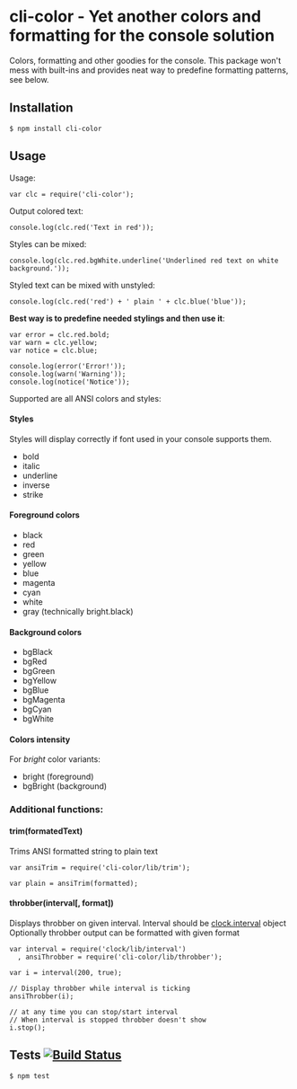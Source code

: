# cli-color - Yet another colors and formatting for the console solution

Colors, formatting and other goodies for the console. This package won't mess with built-ins and provides neat way to predefine formatting patterns, see below.

## Installation

	$ npm install cli-color

## Usage

Usage:

	var clc = require('cli-color');

Output colored text:

	console.log(clc.red('Text in red'));

Styles can be mixed:

	console.log(clc.red.bgWhite.underline('Underlined red text on white background.'));

Styled text can be mixed with unstyled:

	console.log(clc.red('red') + ' plain ' + clc.blue('blue'));

__Best way is to predefine needed stylings and then use it__:

	var error = clc.red.bold;
	var warn = clc.yellow;
	var notice = clc.blue;

	console.log(error('Error!'));
	console.log(warn('Warning'));
	console.log(notice('Notice'));


Supported are all ANSI colors and styles:

#### Styles

Styles will display correctly if font used in your console supports them.

* bold
* italic
* underline
* inverse
* strike

#### Foreground colors

* black
* red
* green
* yellow
* blue
* magenta
* cyan
* white
* gray (technically bright.black)

#### Background colors

* bgBlack
* bgRed
* bgGreen
* bgYellow
* bgBlue
* bgMagenta
* bgCyan
* bgWhite

#### Colors intensity

For _bright_ color variants:

* bright (foreground)
* bgBright (background)

### Additional functions:

#### trim(formatedText)

Trims ANSI formatted string to plain text

	var ansiTrim = require('cli-color/lib/trim');

	var plain = ansiTrim(formatted);

#### throbber(interval[, format])

Displays throbber on given interval.
Interval should be [clock.interval](https://github.com/medikoo/clock) object
Optionally throbber output can be formatted with given format

	var interval = require('clock/lib/interval')
	  , ansiThrobber = require('cli-color/lib/throbber');

	var i = interval(200, true);

	// Display throbber while interval is ticking
	ansiThrobber(i);

	// at any time you can stop/start interval
	// When interval is stopped throbber doesn't show
	i.stop();

## Tests [![Build Status](https://secure.travis-ci.org/medikoo/cli-color.png?branch=master)](https://secure.travis-ci.org/medikoo/cli-color)

	$ npm test
